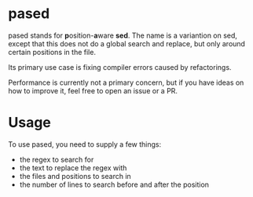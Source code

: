 # pased

pased stands for **p**osition-**a**ware **sed**.
The name is a variantion on sed, except that this does not do a global search and replace,
but only around certain positions in the file.

Its primary use case is fixing compiler errors caused by refactorings.

Performance is currently not a primary concern, but if you have ideas on how to improve it,
feel free to open an issue or a PR.

# Usage

To use pased, you need to supply a few things:

- the regex to search for
- the text to replace the regex with
- the files and positions to search in
- the number of lines to search before and after the position
